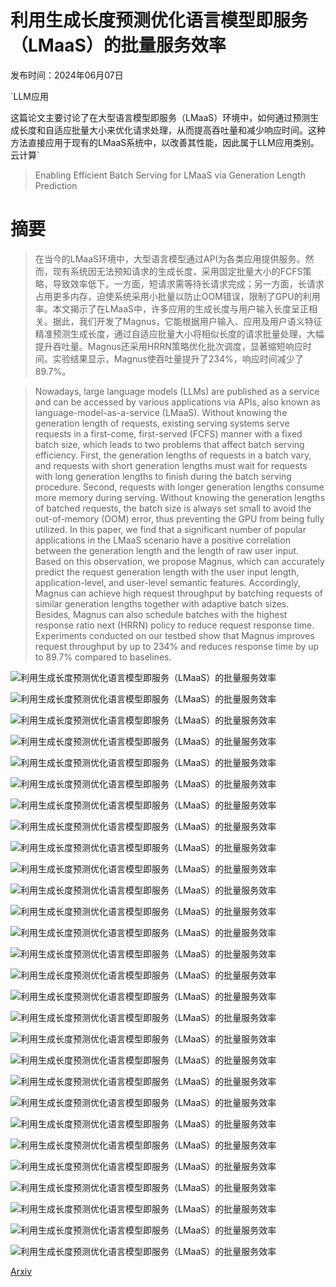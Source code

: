 # 利用生成长度预测优化语言模型即服务（LMaaS）的批量服务效率

发布时间：2024年06月07日

`LLM应用

这篇论文主要讨论了在大型语言模型即服务（LMaaS）环境中，如何通过预测生成长度和自适应批量大小来优化请求处理，从而提高吞吐量和减少响应时间。这种方法直接应用于现有的LMaaS系统中，以改善其性能，因此属于LLM应用类别。` `云计算`

> Enabling Efficient Batch Serving for LMaaS via Generation Length Prediction

# 摘要

> 在当今的LMaaS环境中，大型语言模型通过API为各类应用提供服务。然而，现有系统因无法预知请求的生成长度，采用固定批量大小的FCFS策略，导致效率低下。一方面，短请求需等待长请求完成；另一方面，长请求占用更多内存，迫使系统采用小批量以防止OOM错误，限制了GPU的利用率。本文揭示了在LMaaS中，许多应用的生成长度与用户输入长度呈正相关。据此，我们开发了Magnus，它能根据用户输入、应用及用户语义特征精准预测生成长度，通过自适应批量大小将相似长度的请求批量处理，大幅提升吞吐量。Magnus还采用HRRN策略优化批次调度，显著缩短响应时间。实验结果显示，Magnus使吞吐量提升了234%，响应时间减少了89.7%。

> Nowadays, large language models (LLMs) are published as a service and can be accessed by various applications via APIs, also known as language-model-as-a-service (LMaaS). Without knowing the generation length of requests, existing serving systems serve requests in a first-come, first-served (FCFS) manner with a fixed batch size, which leads to two problems that affect batch serving efficiency. First, the generation lengths of requests in a batch vary, and requests with short generation lengths must wait for requests with long generation lengths to finish during the batch serving procedure. Second, requests with longer generation lengths consume more memory during serving. Without knowing the generation lengths of batched requests, the batch size is always set small to avoid the out-of-memory (OOM) error, thus preventing the GPU from being fully utilized. In this paper, we find that a significant number of popular applications in the LMaaS scenario have a positive correlation between the generation length and the length of raw user input. Based on this observation, we propose Magnus, which can accurately predict the request generation length with the user input length, application-level, and user-level semantic features. Accordingly, Magnus can achieve high request throughput by batching requests of similar generation lengths together with adaptive batch sizes. Besides, Magnus can also schedule batches with the highest response ratio next (HRRN) policy to reduce request response time. Experiments conducted on our testbed show that Magnus improves request throughput by up to 234\% and reduces response time by up to 89.7\% compared to baselines.

![利用生成长度预测优化语言模型即服务（LMaaS）的批量服务效率](../../../paper_images/2406.04785/lmaas_scenario.png)

![利用生成长度预测优化语言模型即服务（LMaaS）的批量服务效率](../../../paper_images/2406.04785/machine_translate_English_corr.png)

![利用生成长度预测优化语言模型即服务（LMaaS）的批量服务效率](../../../paper_images/2406.04785/grammar_correct_corr.png)

![利用生成长度预测优化语言模型即服务（LMaaS）的批量服务效率](../../../paper_images/2406.04785/text_style_transfer_corr.png)

![利用生成长度预测优化语言模型即服务（LMaaS）的批量服务效率](../../../paper_images/2406.04785/code_translate_Java_corr.png)

![利用生成长度预测优化语言模型即服务（LMaaS）的批量服务效率](../../../paper_images/2406.04785/program_repair_corr.png)

![利用生成长度预测优化语言模型即服务（LMaaS）的批量服务效率](../../../paper_images/2406.04785/add_comment_corr.png)

![利用生成长度预测优化语言模型即服务（LMaaS）的批量服务效率](../../../paper_images/2406.04785/llm_inference.png)

![利用生成长度预测优化语言模型即服务（LMaaS）的批量服务效率](../../../paper_images/2406.04785/key_value_cache.png)

![利用生成长度预测优化语言模型即服务（LMaaS）的批量服务效率](../../../paper_images/2406.04785/batch_inference.png)

![利用生成长度预测优化语言模型即服务（LMaaS）的批量服务效率](../../../paper_images/2406.04785/prompt_arrival.png)

![利用生成长度预测优化语言模型即服务（LMaaS）的批量服务效率](../../../paper_images/2406.04785/static_batching.png)

![利用生成长度预测优化语言模型即服务（LMaaS）的批量服务效率](../../../paper_images/2406.04785/predbatch_batching.png)

![利用生成长度预测优化语言模型即服务（LMaaS）的批量服务效率](../../../paper_images/2406.04785/system_overview.png)

![利用生成长度预测优化语言模型即服务（LMaaS）的批量服务效率](../../../paper_images/2406.04785/generation_length_predictor.png)

![利用生成长度预测优化语言模型即服务（LMaaS）的批量服务效率](../../../paper_images/2406.04785/wma.png)

![利用生成长度预测优化语言模型即服务（LMaaS）的批量服务效率](../../../paper_images/2406.04785/eval_token_tp.png)

![利用生成长度预测优化语言模型即服务（LMaaS）的批量服务效率](../../../paper_images/2406.04785/eval_valid_token_tp.png)

![利用生成长度预测优化语言模型即服务（LMaaS）的批量服务效率](../../../paper_images/2406.04785/eval_request_tp.png)

![利用生成长度预测优化语言模型即服务（LMaaS）的批量服务效率](../../../paper_images/2406.04785/eval_ave_resp_time.png)

![利用生成长度预测优化语言模型即服务（LMaaS）的批量服务效率](../../../paper_images/2406.04785/eval_tail_resp_time.png)

![利用生成长度预测优化语言模型即服务（LMaaS）的批量服务效率](../../../paper_images/2406.04785/abla_token_tp.png)

![利用生成长度预测优化语言模型即服务（LMaaS）的批量服务效率](../../../paper_images/2406.04785/abla_valid_token_tp.png)

![利用生成长度预测优化语言模型即服务（LMaaS）的批量服务效率](../../../paper_images/2406.04785/abla_request_tp.png)

![利用生成长度预测优化语言模型即服务（LMaaS）的批量服务效率](../../../paper_images/2406.04785/abla_ave_resp_time.png)

![利用生成长度预测优化语言模型即服务（LMaaS）的批量服务效率](../../../paper_images/2406.04785/abla_tail_resp_time.png)

![利用生成长度预测优化语言模型即服务（LMaaS）的批量服务效率](../../../paper_images/2406.04785/generation_length_predictor_rmse.png)

![利用生成长度预测优化语言模型即服务（LMaaS）的批量服务效率](../../../paper_images/2406.04785/inference_time_predictor_rmse.png)

[Arxiv](https://arxiv.org/abs/2406.04785)